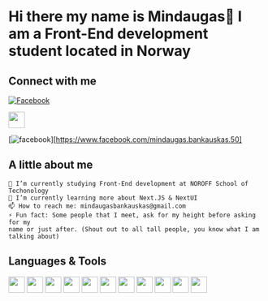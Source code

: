 # Hi there my name is Mindaugas👋 I am a Front-End development student located in Norway

## Connect with me

[![Facebook](<img height="32" width="32" src="https://cdn.simpleicons.org/html5/E34F26"/>)]()

<a href="https://www.facebook.com/mindaugas.bankauskas.50" target="_blank">
  <img height="32" width="32" src="https://cdn.simpleicons.org/html5/E34F26"/>
</a>

[![facebook](https://github.com/shikhar1020jais1/Git-Social/blob/master/Icons/Facebook.png (Facebook))][https://www.facebook.com/mindaugas.bankauskas.50]

## A little about me

    🔭 I’m currently studying Front-End development at NOROFF School of Techonology
    🌱 I’m currently learning more about Next.JS & NextUI
    📫 How to reach me: mindaugasbankauskas@gmail.com
    ⚡ Fun fact: Some people that I meet, ask for my height before asking for my
    name or just after. (Shout out to all tall people, you know what I am talking about)

## Languages & Tools

<div>
<img height="32" width="32" src="https://cdn.simpleicons.org/html5/E34F26" />
<img height="32" width="32" src="https://cdn.simpleicons.org/css3/1572B6" />
<img height="32" width="32" src="https://cdn.simpleicons.org/sass/CC6699" />
<img height="32" width="32" src="https://cdn.simpleicons.org/tailwindcss/06B6D4" />
<img height="32" width="32" src="https://cdn.simpleicons.org/javascript/F7DF1E" />
<img height="32" width="32" src="https://cdn.simpleicons.org/typescript/3178C6" />
<img height="32" width="32" src="https://cdn.simpleicons.org/react/61DAFB" />
<img height="32" width="32" src="https://cdn.simpleicons.org/nextdotjs/000000/FFFFFF" />
<img height="32" width="32" src="https://cdn.simpleicons.org/nextui/000000/FFFFFF" />
<img height="32" width="32" src="https://cdn.simpleicons.org/git/F05032" />
<img height="32" width="32" src="https://cdn.simpleicons.org/github/181717/FFFFFF" />
</div>
